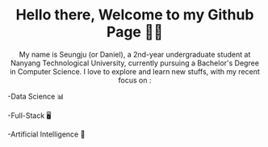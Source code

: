 <h1 align="center"> Hello there, Welcome to my Github Page 👋😄</h1>

<p align="center"> My name is Seungju (or Daniel), a 2nd-year undergraduate student at Nanyang Technological University, currently pursuing a Bachelor's Degree in Computer Science. I love to explore and learn new stuffs, with my recent focus on : </p>

<p>-Data Science 📊</p>
<p>-Full-Stack 🖥️</p>
<p>-Artificial Intelligence 🤖 </p>
